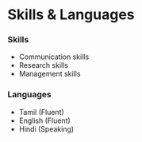 # Skills & Languages

### Skills
- Communication skills  
- Research skills  
- Management skills  

### Languages
- Tamil (Fluent)  
- English (Fluent)  
- Hindi (Speaking)  
